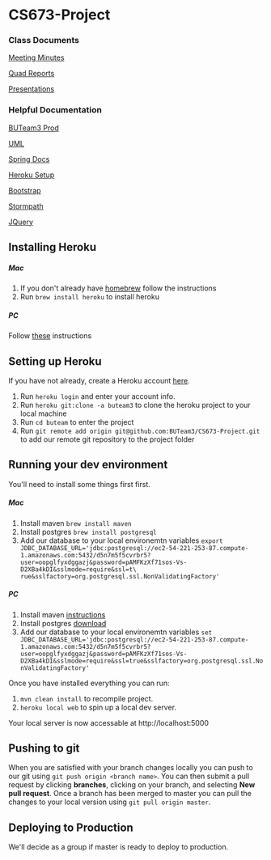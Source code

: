 # CS673-Project

### Class Documents

[Meeting Minutes](https://drive.google.com/drive/u/0/folders/0B_3YzwwsXS7NZDNHRVhXaENwYVk)

[Quad Reports](https://drive.google.com/drive/u/0/folders/0BwFLA3yVKsC2dmdUTE5xTllXOGM)

[Presentations](https://drive.google.com/drive/u/0/folders/0BwFLA3yVKsC2UGJoUmxOWnR3QWM)

### Helpful Documentation

[BUTeam3 Prod](https://buteam3.herokuapp.com/)

[UML](https://www.draw.io)

[Spring Docs](https://spring.io/docs)

[Heroku Setup](https://devcenter.heroku.com/articles/getting-started-with-java#introduction)

[Bootstrap](http://getbootstrap.com/css/)

[Stormpath](https://docs.stormpath.com/java/spring-boot-web/)

[JQuery](https://api.jquery.com/)

## Installing Heroku

##### Mac
1. If you don't already have [homebrew](http://brew.sh/) follow the instructions
2. Run `brew install heroku` to install heroku

##### PC
Follow [these](https://toolbelt.heroku.com/windows) instructions

## Setting up Heroku
If you have not already, create a Heroku account [here](https://signup.heroku.com/).

1. Run `heroku login` and enter your account info.
2. Run `heroku git:clone -a buteam3` to clone the heroku project to your local machine
3. Run `cd buteam` to enter the project
4. Run `git remote add origin git@github.com:BUTeam3/CS673-Project.git` to add our remote git repository to the project folder


## Running your dev environment
You'll need to install some things first first.

##### Mac
1. Install maven `brew install maven`
2. Install postgres `brew install postgresql`
3. Add our database to your local environemtn variables `export JDBC_DATABASE_URL='jdbc:postgresql://ec2-54-221-253-87.compute-1.amazonaws.com:5432/d5n7m5f5cvrbr5?user=oopglfyxdggazj&password=pAMFKzXf71sos-Vs-D2XBa4kDI&sslmode=require&ssl=t\
rue&sslfactory=org.postgresql.ssl.NonValidatingFactory'`

##### PC
1. Install maven  [instructions](http://www.mkyong.com/maven/how-to-install-maven-in-windows/)
2. Install postgres [download](http://www.enterprisedb.com/products-services-training/pgdownload)
3. Add our database to your local environemtn variables	`set	JDBC_DATABASE_URL='jdbc:postgresql://ec2-54-221-253-87.compute-1.amazonaws.com:5432/d5n7m5f5cvrbr5?user=oopglfyxdggazj&password=pAMFKzXf71sos-Vs-D2XBa4kDI&sslmode=require&ssl=true&sslfactory=org.postgresql.ssl.NonValidatingFactory'`


Once you have installed everything you can run:

1. `mvn clean install` to recompile project.
2. `heroku local web` to spin up a local dev server.

Your local server is now accessable at http://localhost:5000

## Pushing to git
When you are satisfied with your branch changes locally you can push to our git using `git push origin <branch name>`.
You can then submit a pull request by clicking **branches**, clicking on your branch, and selecting **New pull request**.
Once a branch has been merged to master you can pull the changes to your local version using `git pull origin master`.

## Deploying to Production
We'll decide as a group if master is ready to deploy to production.
